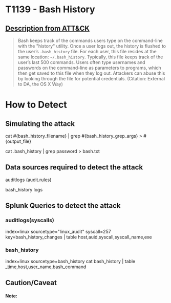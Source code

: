 # T1139 - Bash History
## [Description from ATT&CK](https://attack.mitre.org/wiki/Technique/T1139)
<blockquote>Bash keeps track of the commands users type on the command-line with the "history" utility. Once a user logs out, the history is flushed to the user’s <code>.bash_history</code> file. For each user, this file resides at the same location: <code>~/.bash_history</code>. Typically, this file keeps track of the user’s last 500 commands. Users often type usernames and passwords on the command-line as parameters to programs, which then get saved to this file when they log out. Attackers can abuse this by looking through the file for potential credentials. (Citation: External to DA, the OS X Way)</blockquote>

# How to Detect  

## Simulating the attack 

cat #{bash_history_filename} | grep #{bash_history_grep_args} > #{output_file}

cat .bash_history | grep password > bash.txt

## Data sources required to detect the attack

auditlogs (audit.rules)

bash_history logs 


## Splunk Queries to detect the attack

### auditlogs(syscalls)

index=linux sourcetype="linux_audit" syscall=257 key=bash_history_changes | table host,auid,syscall,syscall_name,exe

### bash_history 

index=linux sourcetype=bash_history cat bash_history | table _time,host,user_name,bash_command

## Caution/Caveat 

#### Note: 
